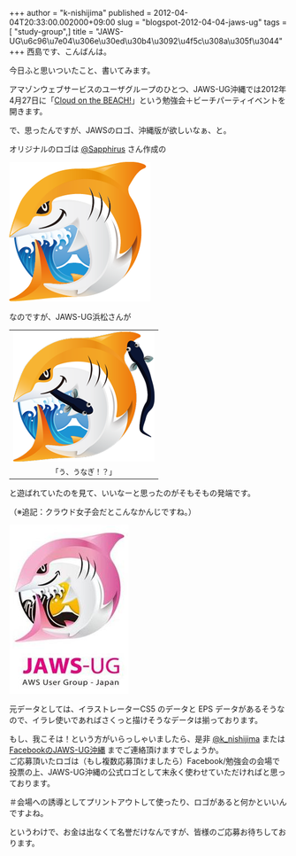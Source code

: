 +++
author = "k-nishijima"
published = 2012-04-04T20:33:00.002000+09:00
slug = "blogspot-2012-04-04-jaws-ug"
tags = [ "study-group",]
title = "JAWS-UG\u6c96\u7e04\u306e\u30ed\u30b4\u3092\u4f5c\u308a\u305f\u3044"
+++
西島です、こんばんは。  

  

今日ふと思いついたこと、書いてみます。

アマゾンウェブサービスのユーザグループのひとつ、JAWS-UG沖縄では2012年4月27日に「[Cloud
on the
BEACH!](http://atnd.org/events/26790)」という勉強会＋ビーチパーティイベントを開きます。  
  
で、思ったんですが、JAWSのロゴ、沖縄版が欲しいなぁ、と。  
  

  

オリジナルのロゴは [@Sapphirus](https://twitter.com/#!/Sapphirus)
さん作成の  

[![](/images/blogspot/thumbnails/blogspot-2012-04-04-jaws-ug-thumb-base.png)](/images/blogspot/blogspot-2012-04-04-jaws-ug-thumb-base.png)

  
  
なのですが、JAWS-UG浜松さんが  
  

<table>
<tbody>
<tr class="odd">
<td style="text-align: center;"><a href="/images/blogspot/blogspot-2012-04-04-jaws-ug-thumb-hamamatsu.png"><img src="/images/blogspot/thumbnails/blogspot-2012-04-04-jaws-ug-thumb-hamamatsu.png" /></a></td>
</tr>
<tr class="even">
<td style="text-align: center;"><span style="font-size: small;">「う、うなぎ！？」</span></td>
</tr>
</tbody>
</table>

  

と遊ばれていたのを見て、いいなーと思ったのがそもそもの発端です。

  
（※追記：クラウド女子会だとこんなかんじですね。）  

[![](/images/blogspot/thumbnails/blogspot-2012-04-04-jaws-ug-cloudgirl.jpg)](/images/blogspot/blogspot-2012-04-04-jaws-ug-cloudgirl.jpg)

  
元データとしては、イラストレーターCS5 のデータと EPS
データがあるそうなので、イラレ使いであればさくっと描けそうなデータは揃っております。  
  
もし、我こそは！という方がいらっしゃいましたら、是非
[@k\_nishijima](https://twitter.com/#!/k_nishijima) または
[FacebookのJAWS-UG沖縄](https://www.facebook.com/groups/jawsug.okinawa/)
までご連絡頂けますでしょうか。  
ご応募頂いたロゴは（もし複数応募頂けましたら）Facebook/勉強会の会場で投票の上、JAWS-UG沖縄の公式ロゴとして末永く使わせていただければと思っております。  
  
＃会場への誘導としてプリントアウトして使ったり、ロゴがあると何かといいんですよね。  
  
というわけで、お金は出なくて名誉だけなんですが、皆様のご応募お待ちしております。
